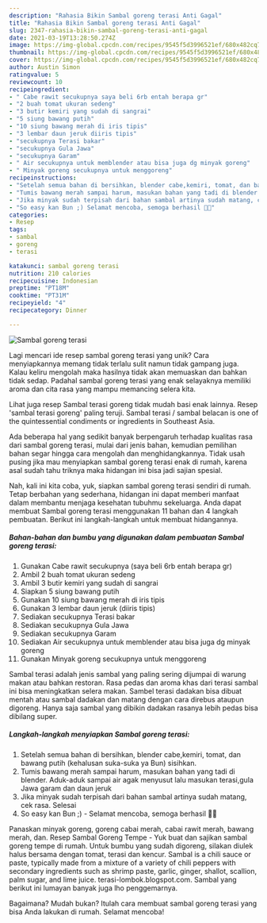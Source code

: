 ```yaml
---
description: "Rahasia Bikin Sambal goreng terasi Anti Gagal"
title: "Rahasia Bikin Sambal goreng terasi Anti Gagal"
slug: 2347-rahasia-bikin-sambal-goreng-terasi-anti-gagal
date: 2021-03-19T13:28:50.274Z
image: https://img-global.cpcdn.com/recipes/9545f5d3996521ef/680x482cq70/sambal-goreng-terasi-foto-resep-utama.jpg
thumbnail: https://img-global.cpcdn.com/recipes/9545f5d3996521ef/680x482cq70/sambal-goreng-terasi-foto-resep-utama.jpg
cover: https://img-global.cpcdn.com/recipes/9545f5d3996521ef/680x482cq70/sambal-goreng-terasi-foto-resep-utama.jpg
author: Austin Simon
ratingvalue: 5
reviewcount: 10
recipeingredient:
- " Cabe rawit secukupnya saya beli 6rb entah berapa gr"
- "2 buah tomat ukuran sedeng"
- "3 butir kemiri yang sudah di sangrai"
- "5 siung bawang putih"
- "10 siung bawang merah di iris tipis"
- "3 lembar daun jeruk diiris tipis"
- "secukupnya Terasi bakar"
- "secukupnya Gula Jawa"
- "secukupnya Garam"
- " Air secukupnya untuk memblender atau bisa juga dg minyak goreng"
- " Minyak goreng secukupnya untuk menggoreng"
recipeinstructions:
- "Setelah semua bahan di bersihkan, blender cabe,kemiri, tomat, dan bawang putih (kehalusan suka-suka ya Bun) sisihkan."
- "Tumis bawang merah sampai harum, masukan bahan yang tadi di blender. Aduk-aduk sampai air agak menyusut lalu masukan terasi,gula Jawa garam dan daun jeruk"
- "Jika minyak sudah terpisah dari bahan sambal artinya sudah matang, cek rasa. Selesai"
- "So easy kan Bun ;) Selamat mencoba, semoga berhasil 🤗🤗"
categories:
- Resep
tags:
- sambal
- goreng
- terasi

katakunci: sambal goreng terasi 
nutrition: 210 calories
recipecuisine: Indonesian
preptime: "PT18M"
cooktime: "PT31M"
recipeyield: "4"
recipecategory: Dinner

---
```



![Sambal goreng terasi](https://img-global.cpcdn.com/recipes/9545f5d3996521ef/680x482cq70/sambal-goreng-terasi-foto-resep-utama.jpg)

Lagi mencari ide resep sambal goreng terasi yang unik? Cara menyiapkannya memang tidak terlalu sulit namun tidak gampang juga. Kalau keliru mengolah maka hasilnya tidak akan memuaskan dan bahkan tidak sedap. Padahal sambal goreng terasi yang enak selayaknya memiliki aroma dan cita rasa yang mampu memancing selera kita.

Lihat juga resep Sambal terasi goreng tidak mudah basi enak lainnya. Resep &#39;sambal terasi goreng&#39; paling teruji. Sambal terasi / sambal belacan is one of the quintessential condiments or ingredients in Southeast Asia.

Ada beberapa hal yang sedikit banyak berpengaruh terhadap kualitas rasa dari sambal goreng terasi, mulai dari jenis bahan, kemudian pemilihan bahan segar hingga cara mengolah dan menghidangkannya. Tidak usah pusing jika mau menyiapkan sambal goreng terasi enak di rumah, karena asal sudah tahu triknya maka hidangan ini bisa jadi sajian spesial.


Nah, kali ini kita coba, yuk, siapkan sambal goreng terasi sendiri di rumah. Tetap berbahan yang sederhana, hidangan ini dapat memberi manfaat dalam membantu menjaga kesehatan tubuhmu sekeluarga. Anda dapat membuat Sambal goreng terasi menggunakan 11 bahan dan 4 langkah pembuatan. Berikut ini langkah-langkah untuk membuat hidangannya.

<!--inarticleads1-->

##### Bahan-bahan dan bumbu yang digunakan dalam pembuatan Sambal goreng terasi:

1. Gunakan  Cabe rawit secukupnya (saya beli 6rb entah berapa gr)
1. Ambil 2 buah tomat ukuran sedeng
1. Ambil 3 butir kemiri yang sudah di sangrai
1. Siapkan 5 siung bawang putih
1. Gunakan 10 siung bawang merah di iris tipis
1. Gunakan 3 lembar daun jeruk (diiris tipis)
1. Sediakan secukupnya Terasi bakar
1. Sediakan secukupnya Gula Jawa
1. Sediakan secukupnya Garam
1. Sediakan  Air secukupnya untuk memblender atau bisa juga dg minyak goreng
1. Gunakan  Minyak goreng secukupnya untuk menggoreng


Sambal terasi adalah jenis sambal yang paling sering dijumpai di warung makan atau bahkan restoran. Rasa pedas dan aroma khas dari terasi sambal ini bisa meningkatkan selera makan. Sambel terasi dadakan bisa dibuat mentah atau sambal dadakan dan matang dengan cara direbus ataupun digoreng. Hanya saja sambal yang dibikin dadakan rasanya lebih pedas bisa dibilang super. 

<!--inarticleads2-->

##### Langkah-langkah menyiapkan Sambal goreng terasi:

1. Setelah semua bahan di bersihkan, blender cabe,kemiri, tomat, dan bawang putih (kehalusan suka-suka ya Bun) sisihkan.
1. Tumis bawang merah sampai harum, masukan bahan yang tadi di blender. Aduk-aduk sampai air agak menyusut lalu masukan terasi,gula Jawa garam dan daun jeruk
1. Jika minyak sudah terpisah dari bahan sambal artinya sudah matang, cek rasa. Selesai
1. So easy kan Bun ;) - Selamat mencoba, semoga berhasil 🤗🤗


Panaskan minyak goreng, goreng cabai merah, cabai rawit merah, bawang merah, dan. Resep Sambal Goreng Tempe - Yuk buat dan sajikan sambal goreng tempe di rumah. Untuk bumbu yang sudah digoreng, silakan diulek halus bersama dengan tomat, terasi dan kencur. Sambal is a chili sauce or paste, typically made from a mixture of a variety of chili peppers with secondary ingredients such as shrimp paste, garlic, ginger, shallot, scallion, palm sugar, and lime juice. terasi-lombok.blogspot.com. Sambal yang berikut ini lumayan banyak juga lho penggemarnya. 

Bagaimana? Mudah bukan? Itulah cara membuat sambal goreng terasi yang bisa Anda lakukan di rumah. Selamat mencoba!
